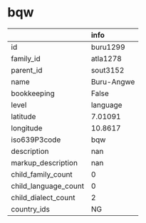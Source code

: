 # bqw
|                      | info       |
|:---------------------|:-----------|
| id                   | buru1299   |
| family_id            | atla1278   |
| parent_id            | sout3152   |
| name                 | Buru-Angwe |
| bookkeeping          | False      |
| level                | language   |
| latitude             | 7.01091    |
| longitude            | 10.8617    |
| iso639P3code         | bqw        |
| description          | nan        |
| markup_description   | nan        |
| child_family_count   | 0          |
| child_language_count | 0          |
| child_dialect_count  | 2          |
| country_ids          | NG         |
